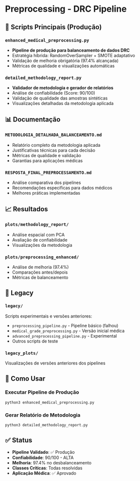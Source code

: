 # Preprocessing - DRC Pipeline

## 🔧 Scripts Principais (Produção)

### `enhanced_medical_preprocessing.py`
- **Pipeline de produção para balanceamento de dados DRC**
- Estratégia híbrida: RandomOverSampler + SMOTE adaptativo
- Validação de melhoria obrigatória (97.4% alcançada)
- Métricas de qualidade e visualizações automáticas

### `detailed_methodology_report.py`
- **Validador de metodologia e gerador de relatórios**
- Análise de confiabilidade (Score: 90/100)
- Validação de qualidade das amostras sintéticas
- Visualizações detalhadas da metodologia aplicada

## 📊 Documentação

### `METODOLOGIA_DETALHADA_BALANCEAMENTO.md`
- Relatório completo da metodologia aplicada
- Justificativas técnicas para cada decisão
- Métricas de qualidade e validação
- Garantias para aplicações médicas

### `RESPOSTA_FINAL_PREPROCESSAMENTO.md`
- Análise comparativa dos pipelines
- Recomendações específicas para dados médicos
- Melhores práticas implementadas

## 📈 Resultados

### `plots/methodology_report/`
- Análise espacial com PCA
- Avaliação de confiabilidade
- Visualizações da metodologia

### `plots/preprocessing_enhanced/`
- Análise de melhoria (97.4%)
- Comparações antes/depois
- Métricas de balanceamento

## 📁 Legacy

### `legacy/`
Scripts experimentais e versões anteriores:
- `preprocessing_pipeline.py` - Pipeline básico (falhou)
- `medical_grade_preprocessing.py` - Versão inicial médica
- `advanced_preprocessing_pipeline.py` - Experimental
- Outros scripts de teste

### `legacy_plots/`
Visualizações de versões anteriores dos pipelines

## 🚀 Como Usar

### Executar Pipeline de Produção
```python
python3 enhanced_medical_preprocessing.py
```

### Gerar Relatório de Metodologia
```python
python3 detailed_methodology_report.py
```

## ✅ Status

- **Pipeline Validado**: ✅ Produção
- **Confiabilidade**: 90/100 - ALTA
- **Melhoria**: 97.4% no desbalanceamento
- **Classes Críticas**: Todas resolvidas
- **Aplicação Médica**: ✅ Aprovado